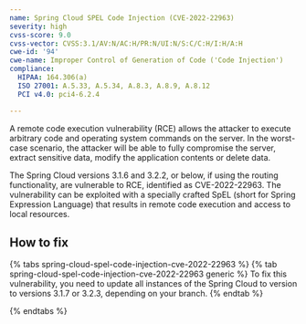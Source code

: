 ```yaml
---
name: Spring Cloud SPEL Code Injection (CVE-2022-22963)
severity: high
cvss-score: 9.0
cvss-vector: CVSS:3.1/AV:N/AC:H/PR:N/UI:N/S:C/C:H/I:H/A:H
cwe-id: '94'
cwe-name: Improper Control of Generation of Code ('Code Injection')
compliance:
  HIPAA: 164.306(a)
  ISO 27001: A.5.33, A.5.34, A.8.3, A.8.9, A.8.12
  PCI v4.0: pci4-6.2.4

---            
```


A remote code execution vulnerability (RCE) allows the attacker to execute arbitrary code and operating system commands on the server. In the worst-case scenario, the attacker will be able to fully compromise the server, extract sensitive data, modify the application contents or delete data.

The Spring Cloud versions 3.1.6 and 3.2.2, or below, if using the routing functionality, are vulnerable to RCE, identified as CVE-2022-22963. The vulnerability can be exploited with a specially crafted SpEL (short for Spring Expression Language) that results in remote code execution and access to local resources.

## How to fix

{% tabs spring-cloud-spel-code-injection-cve-2022-22963 %}
{% tab spring-cloud-spel-code-injection-cve-2022-22963 generic %}
To fix this vulnerability, you need to update all instances of the Spring Cloud to version to versions 3.1.7 or 3.2.3, depending on your branch.
{% endtab %}

{% endtabs %}

